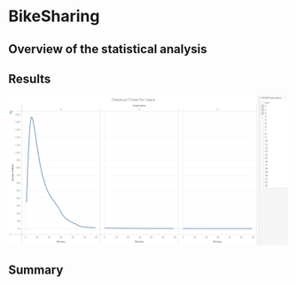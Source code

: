 # BikeSharing
## Overview of the statistical analysis

## Results
![User Trips](CheckoutTimes.png)
## Summary
